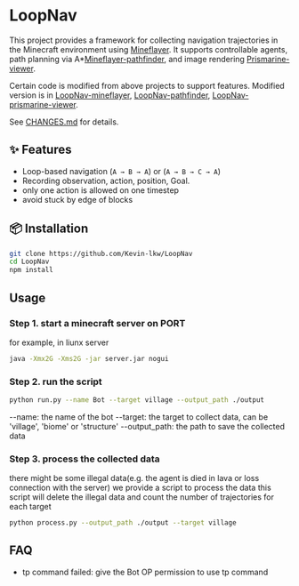 # LoopNav

This project provides a framework for collecting navigation trajectories in the Minecraft environment using [Mineflayer](https://github.com/PrismarineJS/mineflayer). It supports controllable agents, path planning via A*[Mineflayer-pathfinder](https://github.com/PrismarineJS/mineflayer-pathfinder), and image rendering [Prismarine-viewer](https://github.com/PrismarineJS/prismarine-viewer).

Certain code is modified from above projects to support features. Modified version is in
[LoopNav-mineflayer](https://github.com/Kevin-lkw/mineflayer),
[LoopNav-pathfinder](https://github.com/Kevin-lkw/mineflayer-pathfinder),
[LoopNav-prismarine-viewer](https://github.com/Kevin-lkw/prismarine-viewer).

See [CHANGES.md](Changes.md) for details.

## ✨ Features

- Loop-based navigation (`A → B → A`) or (`A → B → C → A`)
- Recording observation, action, position, Goal.
- only one action is allowed on one timestep
- avoid stuck by edge of blocks


## 📦 Installation

```bash
git clone https://github.com/Kevin-lkw/LoopNav
cd LoopNav
npm install
```

## Usage

### Step 1. start a minecraft server on PORT

for example, in liunx server
```bash
java -Xmx2G -Xms2G -jar server.jar nogui
```

### Step 2. run the script
```bash
python run.py --name Bot --target village --output_path ./output
```
--name: the name of the bot
--target: the target to collect data, can be 'village', 'biome' or 'structure'
--output_path: the path to save the collected data

### Step 3. process the collected data
there might be some illegal data(e.g. the agent is died in lava or loss connection with the server)
we provide a script to process the data
this script will delete the illegal data and count the number of trajectories for each target
```bash
python process.py --output_path ./output --target village
```

## FAQ

- tp command failed: give the Bot OP permission to use tp command


